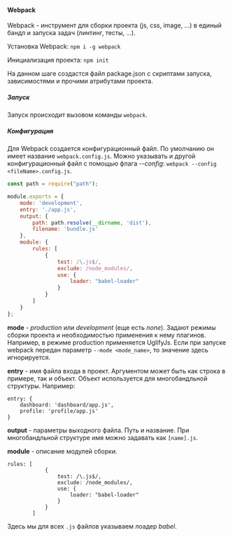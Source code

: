 #### Webpack

Webpack - инструмент для сборки проекта (js, css, image, ...) в единый бандл
и запуска задач (линтинг, тесты, ...).

Установка Webpack:
`npm i -g webpack`

Инициализация проекта:
`npm init`

На данном шаге создастся файл package.json с скриптами запуска, зависимостями и прочими
атрибутами проекта.

##### Запуск
Запуск происходит вызовом команды `webpack`.

##### Конфигурация

Для Webpack создается конфигурационный файл. По умолчанию он имеет название `webpack.config.js`.
Можно указывать и другой конфигурационный файл с помощью флага *--config*: 
`webpack --config <fileName>.config.js`.

```javascript
const path = require("path");

module.exports = {
    mode: 'development',
    entry: './app.js',
    output: {
        path: path.resolve(__dirname, 'dist'),
        filename: 'bundle.js'
    },
    module: {
        rules: [
            {
                test: /\.js$/,
                exclude: /node_modules/,
                use: {
                    loader: "babel-loader"
                }
            }
        ]
    }
};
```

**mode** - *production* или *development* (еще есть *none*). Задают режимы сборки проекта и
необходимостью применения к нему плагинов. Например, в режиме production применяется
UglifyJs. Если при запуске webpack передан параметр `--mode <mode_name>`, то значение здесь
игнорируется.

**entry** - имя файла входа в проект. Аргументом может быть как строка в примере, так и объект.
Объект используется для многобандльной структуры. Например:
```
entry: {
    dashboard: 'dashboard/app.js',
    profile: 'profile/app.js'
}
```

**output** - параметры выходного файла. Путь и название. При многобандльной структуре имя
можно задавать как `[name].js`.

**module** - описание модулей сборки.
```
rules: [
            {
                test: /\.js$/,
                exclude: /node_modules/,
                use: {
                    loader: "babel-loader"
                }
            }
        ]
```

Здесь мы для всех `.js` файлов указываем лоадер *babel*.